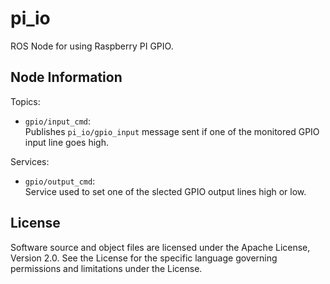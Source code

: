 # pi_io
ROS Node for using Raspberry PI GPIO.

## Node Information
Topics:
* `gpio/input_cmd`:  
  Publishes `pi_io/gpio_input` message sent if one of the monitored GPIO input line goes high.
  
Services:
* `gpio/output_cmd`:  
  Service used to set one of the slected GPIO output lines high or low.
  
## License
Software source and object files are licensed under the Apache License, Version 2.0. See the License for the specific language governing permissions and limitations under the License.
